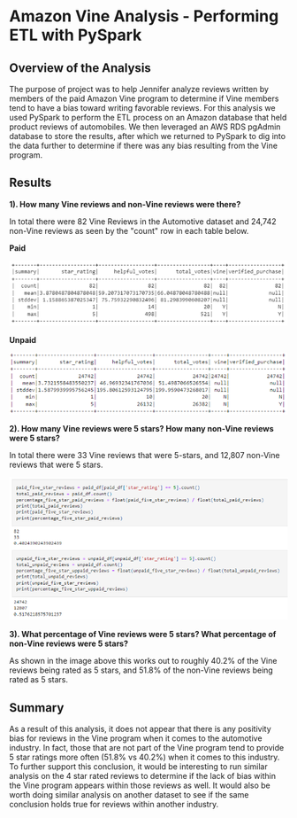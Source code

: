 # Amazon Vine Analysis - Performing ETL with PySpark

## Overview of the Analysis
The purpose of project was to help Jennifer analyze reviews written by members of the paid Amazon Vine program to determine if Vine members tend to have a bias toward writing favorable reviews.  For this analysis we used PySpark to perform the ETL process on an Amazon database that held product reviews of automobiles. We then leveraged an AWS RDS pgAdmin database to store the results, after which we returned to PySpark to dig into the data further to determine if there was any bias resulting from the Vine program. 

## Results

**1). How many Vine reviews and non-Vine reviews were there?**
  
  In total there were 82 Vine Reviews in the Automotive dataset and 24,742 non-Vine reviews as seen by the "count" row in each table below.
  
  **Paid**
  
  ![](https://github.com/NRFlood/Amazon-Vine-Analysis/blob/main/Paid.PNG)
  
  **Unpaid**
  
  ![](https://github.com/NRFlood/Amazon-Vine-Analysis/blob/main/Unpaid.PNG)

**2). How many Vine reviews were 5 stars? How many non-Vine reviews were 5 stars?**

  In total there were 33 Vine reviews that were 5-stars, and 12,807 non-Vine reviews that were 5 stars.
  
  ![](https://github.com/NRFlood/Amazon-Vine-Analysis/blob/main/5-star.PNG)
  
**3). What percentage of Vine reviews were 5 stars? What percentage of non-Vine reviews were 5 stars?**
  
  As shown in the image above this works out to roughly 40.2% of the Vine reviews being rated as 5 stars, and 51.8% of the non-Vine reviews being rated as 5 stars. 
  
## Summary
As a result of this analysis, it does not appear that there is any positivity bias for reviews in the Vine program when it comes to the automotive industry.  In fact, those that are not part of the Vine program tend to provide 5 star ratings more often (51.8% vs 40.2%) when it comes to this industry.  To further support this conclusion, it would be interesting to run similar analysis on the 4 star rated reviews to determine if the lack of bias within the Vine program appears within those reviews as well.  It would also be worth doing similar analysis on another dataset to see if the same conclusion holds true for reviews within another industry.
       
